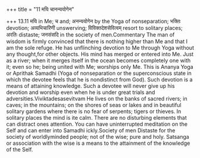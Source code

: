 +++
title = "11 मयि चानन्ययोगेन"

+++
13.11 मयि in Me; च and; अनन्ययोगेन by the Yoga of nonseparation; भक्तिः
devotion; अव्यभिचारिणी unswerving; विविक्तदेशसेवित्वम् resort to
solitary places; अरतिः distaste; जनसंसदि in the society of
men.Commentary The man of wisdom is firmly convinced that there is
nothing higher than Me and that I am the sole refuge. He has unflinching
devotion to Me through Yoga without any thought,for other objects. His
mind has merged or entered into Me. Just as a river; when it merges
itself in the ocean becomes completely one with it; even so he; being
united with Me; worships only Me. This is Ananya Yoga or Aprithak
Samadhi (Yoga of nonseparation or the superconscious state in which the
devotee feels that he is nondistinct from God). Such devotion is a means
of attaining knowledge. Such a devotee will never give up his devotion
and worship even when he is under great trials and
adversities.Viviktadesasevitvam He lives on the banks of sacred rivers;
in caves; in the mountains; on the shores of seas or lakes and in
beautiful solitary gardens where there is no fear of serpents; tigers or
thieves. In solitary places the mind is ite calm. There are no
disturbing elements that can distract ones attention. You can have
uninterrupted meditation on the Self and can enter into Samadhi
ickly.Society of men Distaste for the society of worldlyminded people;
not of the wise; pure and holy. Satsanga or association with the wise is
a means to the attainment of the knowledge of the Self.
